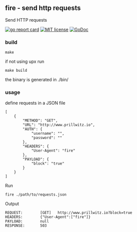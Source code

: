 ## fire - send http requests
Send HTTP requests

[![go report card](https://goreportcard.com/badge/github.com/xellio/fire "go report card")](https://goreportcard.com/report/github.com/xellio/fire)
[![MIT license](http://img.shields.io/badge/license-MIT-brightgreen.svg)](http://opensource.org/licenses/MIT)
[![GoDoc](https://godoc.org/github.com/xellio/fire?status.svg)](https://godoc.org/github.com/xellio/fire)


### build
```
make
```
if not using upx run
```
make build
```
the binary is generated in ./bin/

### usage
define requests in a JSON file
```
[
    {
        "METHOD": "GET",
        "URL": "http://www.prillwitz.io",
        "AUTH": {
            "username": "",
            "password": ""
        },
        "HEADERS": {
            "User-Agent": "fire"
        },        
        "PAYLOAD": {
            "block": "true"
        }
    }
]
```
Run
```
fire ./path/to/requests.json
```
Output
```
REQUEST:        [GET]   http://www.prillwitz.io?block=true
HEADERS:        {"User-Agent":["fire"]}
PAYLOAD:        null
RESPONSE:       503
```
